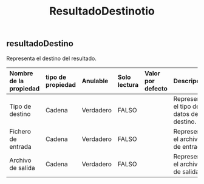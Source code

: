 ﻿---
title: ResultadoDestinotio
second_title: Aspose.Cells Cloud Documen
type: docs
url: /es/specification/model/resultdestination/
description: "Aspose.Cells Especificación del modelo de nube: ResultDestination. Maneje sin esfuerzo Excel y otros documentos de hoja de cálculo con funciones como abrir, generar, editar, dividir, fusionar, comparar y convertir."
kwords: Excel, Office, Hoja de cálculo, Nube REST API, DestinoDeResultado
weight: 50
---
## **resultadoDestino**

 Representa el destino del resultado.

| Nombre de la propiedad| tipo de propiedad| Anulable| Solo lectura| Valor por defecto| Descripción|
|:- |:- |:- |:- |:- |:- |
| Tipo de destino| Cadena| Verdadero| FALSO|| Representa el tipo de datos de destino.|
| Fichero de entrada| Cadena| Verdadero| FALSO|| Representa el archivo de entrada.|
| Archivo de salida| Cadena| Verdadero| FALSO|| Representa el archivo de salida.|

